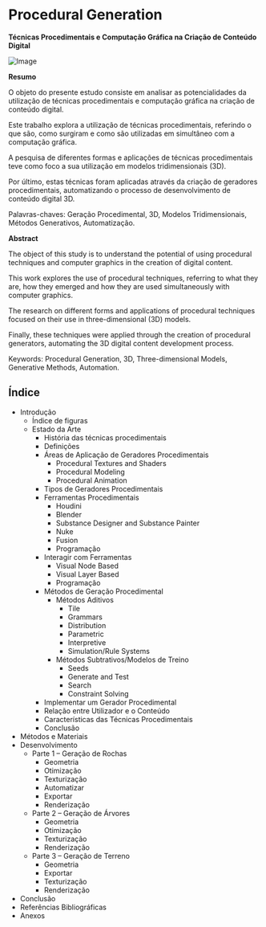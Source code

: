 # Procedural Generation

**Técnicas Procedimentais e Computação Gráfica na Criação de Conteúdo Digital**

![Image](https://i.imgur.com/cDQx40c.jpeg)

**Resumo**

O objeto do presente estudo consiste em analisar as potencialidades da utilização de técnicas
procedimentais e computação gráfica na criação de conteúdo digital.

Este trabalho explora a utilização de técnicas procedimentais, referindo o que são, como
surgiram e como são utilizadas em simultâneo com a computação gráfica.

A pesquisa de diferentes formas e aplicações de técnicas procedimentais teve como foco a
sua utilização em modelos tridimensionais (3D).

Por último, estas técnicas foram aplicadas através da criação de geradores procedimentais,
automatizando o processo de desenvolvimento de conteúdo digital 3D.

Palavras-chaves: Geração Procedimental, 3D, Modelos Tridimensionais, Métodos
Generativos, Automatização.


**Abstract**

The object of this study is to understand the potential of using procedural techniques and
computer graphics in the creation of digital content.

This work explores the use of procedural techniques, referring to what they are, how they
emerged and how they are used simultaneously with computer graphics.

The research on different forms and applications of procedural techniques focused on their
use in three-dimensional (3D) models.

Finally, these techniques were applied through the creation of procedural generators,
automating the 3D digital content development process.

Keywords: Procedural Generation, 3D, Three-dimensional Models, Generative Methods,
Automation.



## Índice

- Introdução 
	- Índice de figuras
   - Estado da Arte
      - História das técnicas procedimentais
      - Definições
      - Áreas de Aplicação de Geradores Procedimentais
         - Procedural Textures and Shaders
         - Procedural Modeling
         - Procedural Animation
      - Tipos de Geradores Procedimentais
      - Ferramentas Procedimentais
         - Houdini
         - Blender
         - Substance Designer and Substance Painter
         - Nuke
         - Fusion
         - Programação
      - Interagir com Ferramentas
         - Visual Node Based
         - Visual Layer Based
         - Programação
      - Métodos de Geração Procedimental
         - Métodos Aditivos
            - Tile
            - Grammars
            - Distribution
            - Parametric
            - Interpretive
            - Simulation/Rule Systems
         - Métodos Subtrativos/Modelos de Treino
            - Seeds
            - Generate and Test
            - Search
            - Constraint Solving
      - Implementar um Gerador Procedimental
      - Relação entre Utilizador e o Conteúdo
      - Características das Técnicas Procedimentais
      - Conclusão
- Métodos e Materiais
- Desenvolvimento
   - Parte 1 – Geração de Rochas
      - Geometria
      - Otimização
      - Texturização
      - Automatizar
      - Exportar
      - Renderização
   - Parte 2 – Geração de Árvores
      - Geometria
      - Otimização
      - Texturização
      - Renderização
   - Parte 3 – Geração de Terreno
      - Geometria
      - Exportar
      - Texturização
      - Renderização
- Conclusão
- Referências Bibliográficas
- Anexos
